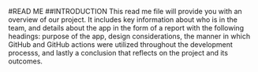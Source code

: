 #READ ME
##INTRODUCTION
This read me file will provide you with an overview of our project. It includes key information about who is in the team, and details about the app in the form of a report with the following headings: purpose of the app, design considerations, the manner in which GitHub and GitHub actions were utilized throughout the development processs, and lastly a conclusion that reflects on the project and its outcomes.
